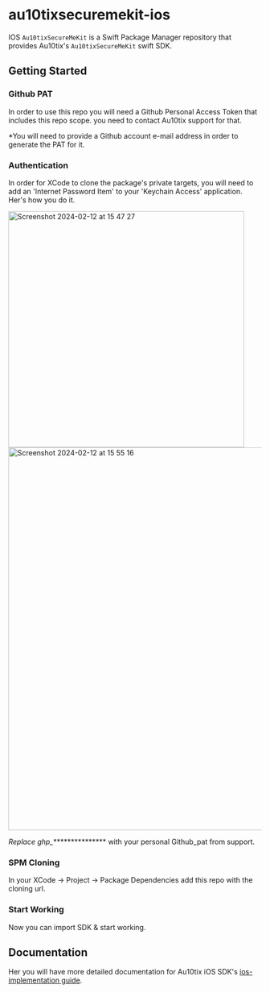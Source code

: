 # au10tixsecuremekit-ios

IOS `Au10tixSecureMeKit` is a Swift Package Manager repository that provides Au10tix's `Au10tixSecureMeKit` swift SDK.

## Getting Started

### Github PAT
In order to use this repo you will need a Github Personal Access Token that includes this repo scope. you need to contact Au10tix support for that.

*You will need to provide a Github account e-mail address in order to generate the PAT for it.

### Authentication
In order for XCode to clone the package's private targets, you will need to add an 'Internet Password Item' to your 'Keychain Access' application. Her's how you do it.

<img width="469" alt="Screenshot 2024-02-12 at 15 47 27" src="https://github.com/au10tixmobile/au10tixsmartdocumentcapturekit-ios/assets/94300864/b4184aee-3d6c-43a7-995a-f59c49391d99">

<img width="760" alt="Screenshot 2024-02-12 at 15 55 16" src="https://github.com/au10tixmobile/au10tixsmartdocumentcapturekit-ios/assets/94300864/7041e1d3-281d-4f08-bd26-4fd597de0795">

*Replace ghp_**************** with your personal Github_pat from support.

### SPM Cloning
In your XCode -> Project -> Package Dependencies add this repo with the cloning url.

### Start Working
Now you can import SDK & start working. 

## Documentation
Her you will have more detailed documentation for Au10tix iOS SDK's [ios-implementation guide](https://documentation.au10tixservices.com/mobile-sdk/ios/sdk-implementation-guide/introduction/).
